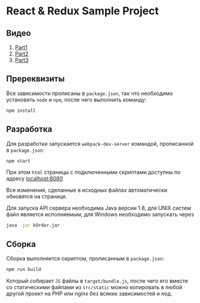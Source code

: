 React & Redux Sample Project
===========================

Видео
------

1. [Part1](https://www.youtube.com/watch?v=Emu0bzUBKxQ)
2. [Part2](https://www.youtube.com/watch?v=kai_6SEwi8w)
3. [Part3](https://www.youtube.com/watch?v=_eyHUJIHJkw)

Пререквизиты
------------
Все зависимости прописаны в `package.json`, так что необходимо установить
`node` и `npm`, после чего выполнить команду:

```bash
npm install
```

Разработка
---------
Для разработки запускается `webpack-dev-server` командой, прописанной
в `package.json`:

```bash
npm start
```

При этом `html` страницы с подключенными скриптами доступны по
адресу [localhost:8080](http://localhost:8080)

Все изменения, сделанные в исходных файлах автоматически обновятся на
странице.

Для запуска API сервера необходима Java версии 1.8, для UNIX
систем файл является исполняемым, для Windows необходимо запускать через

```bash
java -jar kOrder.jar
```

Сборка
------
Сборка выполняется скриптом, прописанным в `package.json`:

```bash
npm run build
```

Который собирает `JS` файлы в `target/bundle.js`, после чего его вместе со
статическими файлами из `src/static` можно копировать в любой другой проект
на PHP или nginx без всяких зависимостей и нод.

